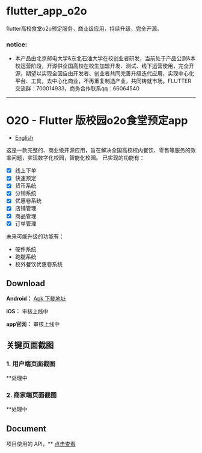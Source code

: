 # flutter_app_o2o
flutter高校食堂o2o预定服务，商业级应用，持续升级，完全开源。
### notice:
- 本产品由北京邮电大学&东北石油大学在校创业者研发，当前处于产品公测&本校运营阶段，开源供全国高校在校生加盟开发、测试、线下运营使用，完全开源，期望以实现全国自由开发者、创业者共同完善升级迭代应用，实现中心化平台、工具，去中心化商业，不再重复制造产业，共同铸就市场。FLUTTER交流群：700014933，商务合作联系qq：66064540
---
# O2O - Flutter 版校园o2o食堂预定app

- [English](https://github.com/Mayandev/morec/blob/master/README_EN.md)

这是一款完整的、商业级开源应用，旨在解决全国高校校内餐饮、零售等服务的效率问题，实现数字化校园，智能化校园。
已实现的功能有：
- [x] 线上下单
- [x] 快速预定
- [x] 货币系统
- [x] 分销系统
- [x] 优惠卷系统
- [x] 店铺管理
- [x] 商品管理
- [x] 订单管理

未来可能升级的功能有：
- 硬件系统
- 跑腿系统
- 校外餐饮优惠卷系统

## Download

**Android：** [Apk 下载地址](https://github.com/Mayandev/morec/raw/master/Morec.apk)

**iOS：** 审核上线中

**app官网：** 审核上线中

## 关键页面截图

### 1. 用户端页面截图
**处理中
### 2. 商家端页面截图
**处理中

## Document

项目使用的 API，** [点击查看](http://stg-finerit.leanapp.cn/finerit/)
